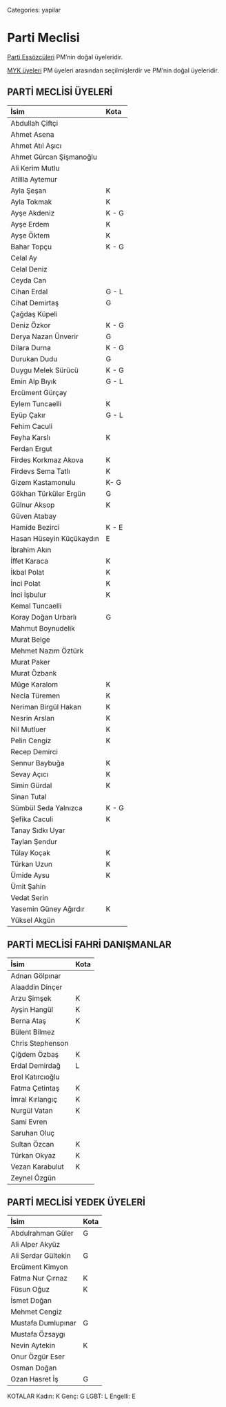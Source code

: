 Categories: yapilar

# Parti Meclisi

[Parti Eşsözcüleri](/bizden/es-sozculer) PM’nin doğal üyeleridir.

[MYK üyeleri](/yapilar/myk) PM üyeleri arasından seçilmişlerdir ve PM’nin doğal üyeleridir.


## PARTİ MECLİSİ ÜYELERİ


 İsim                     | Kota       | 
:-------------------------|:---------- |
Abdullah Çiftçi           |
Ahmet Asena               |
Ahmet Atıl Aşıcı          |
Ahmet Gürcan Şişmanoğlu   |
Ali Kerim Mutlu           |
Atillla Aytemur           |
Ayla Şeşan                | K
Ayla Tokmak               | K
Ayşe Akdeniz              | K - G
Ayşe Erdem                | K
Ayşe Öktem                | K
Bahar Topçu               | K - G
Celal Ay                  |
Celal Deniz               |
Ceyda Can                 |
Cihan Erdal               | G - L
Cihat Demirtaş            | G
Çağdaş Küpeli             |
Deniz Özkor               | K - G
Derya Nazan Ünverir       | G
Dilara Durna              | K - G
Durukan Dudu              | G
Duygu Melek Sürücü        | K - G
Emin Alp Bıyık            | G - L
Ercüment Gürçay           |
Eylem Tuncaelli           | K
Eyüp Çakır                | G - L
Fehim Caculi              | 
Feyha Karslı              | K
Ferdan Ergut              |
Firdes Korkmaz Akova      | K
Firdevs Sema Tatlı        | K
Gizem Kastamonulu         | K- G
Gökhan Türküler Ergün     | G
Gülnur Aksop              | K
Güven Atabay              |
Hamide Bezirci            | K - E
Hasan Hüseyin Küçükaydın  | E
İbrahim Akın              |
İffet Karaca              | K
İkbal Polat               | K
İnci Polat                | K
İnci İşbulur              | K
Kemal Tuncaelli           |
Koray Doğan Urbarlı       | G
Mahmut Boynudelik         |
Murat Belge               |
Mehmet Nazım Öztürk       |
Murat Paker               |
Murat Özbank              |
Müge Karalom              | K
Necla Türemen             | K
Neriman Birgül Hakan      | K
Nesrin Arslan             | K
Nil Mutluer               | K
Pelin Cengiz              | K
Recep Demirci             |
Sennur Baybuğa            | K
Sevay Açıcı               | K
Simin Gürdal              | K
Sinan Tutal               | 
Sümbül Seda Yalnızca      | K - G
Şefika Caculi             | K
Tanay Sıdkı Uyar          |
Taylan Şendur             |
Tülay Koçak               | K
Türkan Uzun               | K
Ümide Aysu                | K
Ümit Şahin                |
Vedat Serin               |
Yasemin Güney Ağırdır     | K
Yüksel Akgün              |


## PARTİ MECLİSİ FAHRİ DANIŞMANLAR

 İsim                     | Kota       | 
:-------------------------|:---------- |
Adnan Gölpınar            |
Alaaddin Dinçer           |
Arzu Şimşek               | K
Ayşin Hangül              | K
Berna Ataş                | K
Bülent Bilmez             |
Chris Stephenson          |
Çiğdem Özbaş              | K
Erdal Demirdağ            | L
Erol Katırcıoğlu          |
Fatma Çetintaş            | K
İmral Kırlangıç           | K
Nurgül Vatan              | K
Sami Evren                |
Saruhan Oluç              |
Sultan Özcan              | K
Türkan Okyaz              | K
Vezan Karabulut          | K
Zeynel Özgün              |


## PARTİ MECLİSİ YEDEK ÜYELERİ

 İsim                     | Kota       | 
:-------------------------|:---------- |
Abdulrahman Güler         | G       
Ali Alper Akyüz           |
Ali Serdar Gültekin       | G
Ercüment Kimyon           |
Fatma Nur Çırnaz          | K
Füsun Oğuz                | K
İsmet Doğan               |
Mehmet Cengiz             |
Mustafa Dumlupınar        | G
Mustafa Özsaygı           |
Nevin Aytekin             | K
Onur Özgür Eser           |
Osman Doğan               |
Ozan Hasret İş            | G

KOTALAR
Kadın: K
Genç: G
LGBT: L
Engelli: E
